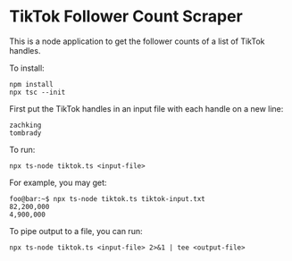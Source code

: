 # TikTok Follower Count Scraper

This is a node application to get the follower counts of a list of TikTok handles.

To install:
```console
npm install
npx tsc --init
```

First put the TikTok handles in an input file with each handle on a new line:
```text
zachking
tombrady
```

To run:
```console
npx ts-node tiktok.ts <input-file>
```

For example, you may get:
```shell-session
foo@bar:~$ npx ts-node tiktok.ts tiktok-input.txt
82,200,000
4,900,000

```

To pipe output to a file, you can run:
```console
npx ts-node tiktok.ts <input-file> 2>&1 | tee <output-file>
```
